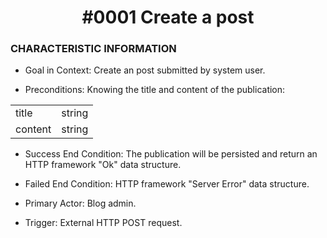 <h1 align="center">#0001 Create a post</h1>

<h3>CHARACTERISTIC INFORMATION</h3>

- Goal in Context: Create an post submitted by system user.

- Preconditions: Knowing the title and content of the publication:
<table>
  <tr>
    <td>title</td>
    <td>string</td>
  </tr>
  <tr>
    <td>content</td>
    <td>string</td>
  </tr>
</table>

- Success End Condition: The publication will be persisted and return an HTTP framework "Ok" data structure.

- Failed End Condition: HTTP framework "Server Error" data structure.

- Primary Actor: Blog admin.

- Trigger: External HTTP POST request.
